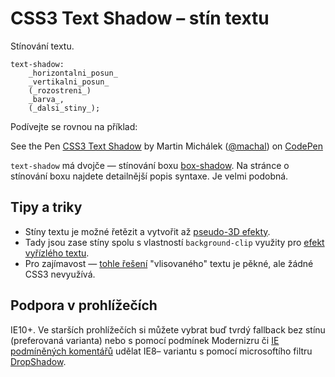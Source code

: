 CSS3 Text Shadow – stín textu
=============================

Stínování textu.

	text-shadow:
		_horizontalni_posun_
		_vertikalni_posun_
		(_rozostreni_)
		_barva_,
		(_dalsi_stiny_);

Podívejte se rovnou na příklad:

<p data-height="156" data-theme-id="502" data-slug-hash="aDLCl" data-user="machal" data-default-tab="result" class='codepen'>See the Pen <a href='http://codepen.io/machal/pen/aDLCl'>CSS3 Text Shadow</a> by Martin Michálek (<a href='http://codepen.io/machal'>@machal</a>) on <a href='http://codepen.io'>CodePen</a></p>
<script async src="http://codepen.io/assets/embed/ei.js"></script>

`text-shadow` má dvojče — stínování boxu [box-shadow](css3-box-shadow.md). Na stránce o stínování boxu najdete detailnější popis syntaxe. Je velmi podobná.

Tipy a triky
------------

 * Stíny textu je možné řetězit a vytvořit až [pseudo-3D efekty](http://markdotto.com/playground/3d-text/).
 * Tady jsou zase stíny spolu s vlastností <code>background-clip</code> využity pro [efekt vyřízlého textu](http://www.gordonhallart.com/blog/wp-content/uploads/2011/04/insetText.html).
 * Pro zajímavost — [tohle řešení](http://dabblet.com/gist/1609945) "vlisovaného" textu je pěkné, ale žádné CSS3 nevyužívá.



Podpora v prohlížečích
----------------------

IE10+. Ve starších prohlížečích si můžete vybrat buď tvrdý fallback bez stínu  (preferovaná varianta) nebo s&nbsp;pomocí
	podmínek Modernizru či <a href="http://www.jakpsatweb.cz/html/podminene-komentare.html">IE podmíněných
	komentářů</a> udělat IE8– variantu s&nbsp;pomocí microsoftího filtru <a href="http://msdn.microsoft.com/en-us/library/ms533086(v=vs.85).aspx">DropShadow</a>.
